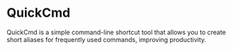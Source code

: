# QuickCmd
QuickCmd is a simple command-line shortcut tool that allows you to create short aliases for frequently used commands, improving productivity.
